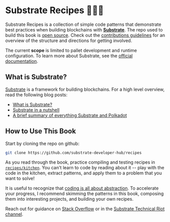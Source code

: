 # Substrate Recipes 🍴😋🍴

Substrate Recipes is a collection of simple code patterns that demonstrate best practices when building blockchains with **[Substrate](https://github.com/paritytech/substrate)**. The repo used to build this book is [open source](https://github.com/substrate-developer-hub/recipes). Check out the [contributions guidelines](https://github.com/substrate-developer-hub/recipes/blob/master/CONTRIBUTING.md) for an overview of the structure and directions for getting involved.

The current **scope** is limited to pallet development and runtime configuration. To learn more about Substrate, see the [official documentation](https://substrate.dev).

## What is Substrate?

[Substrate](https://github.com/paritytech/substrate) is a framework for building blockchains. For a high level overview, read the following blog posts:
* [What is Substrate?](https://www.parity.io/what-is-substrate/)
* [Substrate in a nutshell](https://www.parity.io/substrate-in-a-nutshell/)
* [A brief summary of everything Substrate and Polkadot](https://www.parity.io/a-brief-summary-of-everything-substrate-polkadot/)

## How to Use This Book

Start by cloning the repo on github:

```bash
git clone https://github.com/substrate-developer-hub/recipes
```

As you read through the book, practice compiling and testing recipes in [`recipes/kitchen`](https://github.com/substrate-developer-hub/recipes/tree/master/kitchen). You can't learn to code by reading about it -- play with the code in the kitchen, extract patterns, and apply them to a problem that you want to solve!

It is useful to recognize that [coding is all about abstraction](https://youtu.be/05H4YsyPA-U?t=1789). To accelerate your progress, I recommend skimming the patterns in this book, composing them into interesting projects, and building your own recipes.

Reach out for guidance on [Stack Overflow](https://stackoverflow.com/questions/tagged/substrate) or in  the [Substrate Technical Riot channel](https://riot.im/app/#/room/#substrate-technical:matrix.org).
